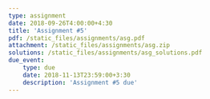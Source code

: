 ```yaml
---
type: assignment
date: 2018-09-26T4:00:00+4:30
title: 'Assignment #5'
pdf: /static_files/assignments/asg.pdf
attachment: /static_files/assignments/asg.zip
solutions: /static_files/assignments/asg_solutions.pdf
due_event: 
    type: due
    date: 2018-11-13T23:59:00+3:30
    description: 'Assignment #5 due'
---
```

